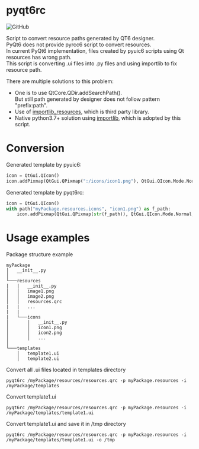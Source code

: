 # pyqt6rc

![GitHub](https://img.shields.io/github/license/domarm-comat/pyqt6rc)

Script to convert resource paths generated by QT6 designer.  
PyQt6 does not provide pyrcc6 script to convert resources.  
In current PyQt6 implementation, files created by pyuic6 scripts using Qt resources has wrong path.   
This script is converting .ui files into .py files and using importlib to fix resource path.

There are multiple solutions to this problem:
* One is to use QtCore.QDir.addSearchPath().  
But still path generated by designer does not follow pattern "prefix:path".
* Use of [importlib_resources](https://importlib-resources.readthedocs.io/en/latest/), which is third party library.
* Native python3.7+ solution using [importlib](https://docs.python.org/3/library/importlib.html#module-importlib.resources), which is adopted by this script.

# Conversion #

Generated template by pyuic6:
```python
icon = QtGui.QIcon()
icon.addPixmap(QtGui.QPixmap(":/icons/icon1.png"), QtGui.QIcon.Mode.Normal, QtGui.QIcon.State.Off)
```

Generated template by pyqt6rc:
```python
icon = QtGui.QIcon()
with path("myPackage.resources.icons", "icon1.png") as f_path:
    icon.addPixmap(QtGui.QPixmap(str(f_path)), QtGui.QIcon.Mode.Normal, QtGui.QIcon.State.Off)
```

# Usage examples #

Package structure example
```
myPackage
│   __init__.py    
│
└───resources
|   |   __init__.py
│   │   image1.png
│   │   image2.png
│   │   resources.qrc
|   |   ...
|   |
|   └───icons
│       │   __init__.py
│       │   icon1.png
│       │   icon2.png
│       │   ...
│   
└───templates
    │   template1.ui
    │   template2.ui
```

Convert all .ui files located in templates directory
```shell
pyqt6rc /myPackage/resources/resources.qrc -p myPackage.resources -i /myPackage/templates
```

Convert template1.ui
```shell
pyqt6rc /myPackage/resources/resources.qrc -p myPackage.resources -i /myPackage/templates/template1.ui
```

Convert template1.ui and save it in /tmp directory
```shell
pyqt6rc /myPackage/resources/resources.qrc -p myPackage.resources -i /myPackage/templates/template1.ui -o /tmp
```